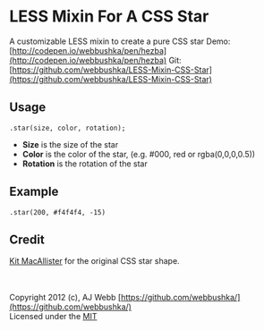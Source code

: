 LESS Mixin For A CSS Star
===================

A customizable LESS mixin to create a pure CSS star
Demo: [http://codepen.io/webbushka/pen/hezba](http://codepen.io/webbushka/pen/hezba)
Git: [https://github.com/webbushka/LESS-Mixin-CSS-Star](https://github.com/webbushka/LESS-Mixin-CSS-Star)

Usage
-----
`.star(size, color, rotation);`

*  **Size** is the size of the star
*  **Color** is the color of the star, (e.g. #000, red or rgba(0,0,0,0.5))
*  **Rotation** is the rotation of the star

Example
-------
`.star(200, #f4f4f4, -15)`	

Credit
------
[Kit MacAllister](http://kitmacallister.com/2011/css-only-5-point-star/) for the original CSS star shape.

<br /><br />
Copyright 2012 (c), AJ Webb [https://github.com/webbushka/](https://github.com/webbushka/)   
Licensed under the 
[MIT](https://raw.github.com/webbushka/LESS-Mixin-CSS-Star/master/MIT-LICENSE.txt)